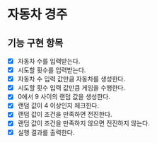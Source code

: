 # 자동차 경주 

## 기능 구현 항목

- [x] 자동차 수를 입력받는다.
- [x] 시도할 횟수를 입력받는다.
- [x] 자동차 수 입력 값만큼 자동차를 생성한다.
- [x] 시도할 횟수 입력 값만큼 게임을 수행한다.
- [x] 0에서 9 사이의 랜덤 값을 생성한다.
- [x] 랜덤 값이 4 이상인지 체크한다.
- [x] 랜덤 값이 조건을 만족하면 전진한다.
- [x] 랜덤 값이 조건을 만족하지 않으면 전진하지 않는다.
- [x] 실행 결과를 출력한다.